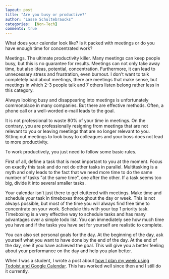 ```yaml
---
layout: post
title: "Are you busy or productive?"
author: "Lasse Schultebraucks"
categories:  [Non-Tech]
comments: true
---
```


What does your calendar look like? Is it packed with meetings or do you have enough time for concentrated work?

Meetings. The ultimate productivity killer. Many meetings can keep people busy, but this is no guarantee for results. Meetings can not only take away time, but also ideas, potential, concentration. Furthermore, it can lead to unnecessary stress and frustration, even burnout.   I don't want to talk completely bad about meetings, there are meetings that make sense, but meetings in which 2-3 people talk and 7 others listen belong rather less in this category.

Always looking busy and disappearing into meetings is unfortunately commonplace in many companies. But there are effective methods. Often, a phone call or a well-worded e-mail leads to the goal.

It is not professional to waste 80% of your time in meetings. On the contrary, you are professionally resigning from meetings that are not relevant to you or leaving meetings that are no longer relevant to you. Sitting out meetings to look busy to colleagues and your boss does not lead to more productivity. 

To work productively, you just need to follow some basic rules. 

First of all, define a task that is most important to you at the moment. Focus on exactly this task and do not do other tasks in parallel. Multitasking is a myth and only leads to the fact that we need more time to do the same number of tasks "at the same time", one after the other.  If a task seems too big, divide it into several smaller tasks.

Your calendar isn't just there to get cluttered with meetings. Make time and schedule your task in timeboxes throughout the day or week. This is not always possible, but most of the time you will always find free time to concentrate on your work. Schedule this with your top 1 priority task. Timeboxing is a very effective way to schedule tasks and has many advantages over a simple todo list. You can immediately see how much time you have and if the tasks you have set for yourself are realistic to complete.

You can also set personal goals for the day. At the beginning of the day, ask yourself what you want to have done by the end of the day. At the end of the day, see if you have achieved the goal. This will give you a better feeling about your performance on the day and help you plan better.

When I was a student, I wrote a post about [how I plan my week using Todoist and Google Calendar](https://lasseschultebraucks.com/life/work/university/productivity/how-i-plan-my-days-with-todoist-and-google-calendar.html). This has worked well since then and I still do it currently.
